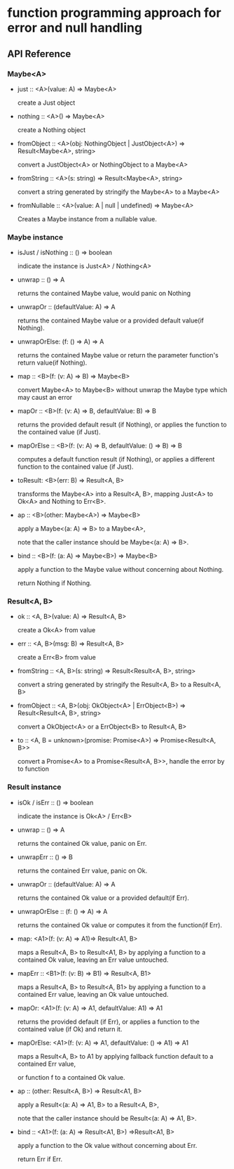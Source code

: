# function programming approach for error and null handling

## API Reference

### Maybe\<A>

* just :: \<A>(value: A) => Maybe\<A>

  create a Just object

* nothing :: \<A>() => Maybe\<A>

  create a Nothing object

* fromObject :: \<A>(obj: NothingObject | JustObject\<A>) => Result\<Maybe\<A>, string>

  convert a JustObject\<A> or NothingObject to a Maybe\<A>

* fromString :: \<A>(s: string) => Result\<Maybe\<A>, string>

  convert a string generated by stringify the Maybe\<A> to a Maybe\<A>

* fromNullable :: \<A>(value: A | null | undefined) => Maybe\<A>

  Creates a Maybe instance from a nullable value.

### Maybe instance

* isJust / isNothing :: () => boolean

  indicate the instance is Just\<A> / Nothing\<A>

* unwrap :: () => A

  returns the contained Maybe value, would panic on Nothing

* unwrapOr :: (defaultValue: A) => A

  returns the contained Maybe value or a provided default value(if Nothing).

* unwrapOrElse: (f: () => A) => A

  returns the contained Maybe value or return the parameter function's return value(if Nothing).

* map :: \<B>(f: (v: A) => B) => Maybe\<B>

  convert Maybe\<A> to Maybe\<B> without unwrap the Maybe type which may caust an error

* mapOr :: \<B>(f: (v: A) => B, defaultValue: B) => B

  returns the provided default result (if Nothing), or applies the function to the contained value (if Just).

* mapOrElse :: \<B>(f: (v: A) => B, defaultValue: () => B) => B

  computes a default function result (if Nothing), or applies a different function to the contained value (if Just).

* toResult: \<B>(err: B) => Result\<A, B>

  transforms the Maybe\<A> into a Result\<A, B>, mapping Just\<A> to Ok\<A> and Nothing to Err\<B>.

* ap :: \<B>(other: Maybe\<A>) => Maybe\<B>

  apply a Maybe\<(a: A) => B> to a Maybe\<A>,

  note that the caller instance should be Maybe\<(a: A) => B>.

* bind :: \<B>(f: (a: A) => Maybe\<B>) => Maybe\<B>

  apply a function to the Maybe value without concerning about Nothing.

  return Nothing if Nothing.

### Result\<A, B>

* ok :: \<A, B>(value: A) => Result\<A, B>

  create a Ok\<A> from value

* err :: \<A, B>(msg: B) => Result\<A, B>

  create a Err\<B> from value

* fromString :: \<A, B>(s: string) => Result\<Result\<A, B>, string>

  convert a string generated by stringify the Result\<A, B> to a Result\<A, B>

* fromObject :: \<A, B>(obj: OkObject\<A> | ErrObject\<B>) => Result\<Result\<A, B>, string>

  convert a OkObject\<A> or a ErrObject\<B> to Result\<A, B>

* to :: \<A, B = unknown>(promise: Promise\<A>) => Promise\<Result<A, B>>

  convert a Promise\<A> to a Promise\<Result\<A, B>>, handle the error by to function

### Result instance

* isOk / isErr :: () => boolean

  indicate the instance is Ok\<A> / Err\<B>

* unwrap :: () => A

  returns the contained Ok value, panic on Err.

* unwrapErr :: () => B

  returns the contained Err value, panic on Ok.

* unwrapOr :: (defaultValue: A) => A

  returns the contained Ok value or a provided default(if Err).

* unwrapOrElse :: (f: () => A) => A

  returns the contained Ok value or computes it from the function(if Err).

* map: \<A1>(f: (v: A) => A1)=> Result\<A1, B>

  maps a Result\<A, B> to Result\<A1, B> by applying a function to a contained Ok value, leaving an Err value untouched.

* mapErr :: \<B1>(f: (v: B) => B1) => Result\<A, B1>

  maps a Result\<A, B> to Result\<A, B1> by applying a function to a contained Err value, leaving an Ok value untouched.

* mapOr: \<A1>(f: (v: A) => A1, defaultValue: A1) => A1

  returns the provided default (if Err), or applies a function to the contained value (if Ok) and return it.

* mapOrElse: \<A1>(f: (v: A) => A1, defaultValue: () => A1) => A1

  maps a Result\<A, B> to A1 by applying fallback function default to a contained Err value,

  or function f to a contained Ok value.

* ap :: <A1>(other: Result\<A, B>) => Result\<A1, B>

  apply a Result<(a: A) => A1, B> to a Result<A, B>,

  note that the caller instance should be Result<(a: A) => A1, B>.

* bind :: \<A1>(f: (a: A) => Result\<A1, B>) =>Result\<A1, B>

  apply a function to the Ok value without concerning about Err.

  return Err if Err.
